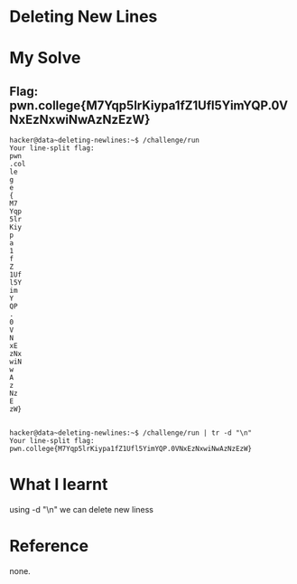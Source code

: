 # Deleting New Lines

# My Solve 
## Flag: pwn.college{M7Yqp5lrKiypa1fZ1Ufl5YimYQP.0VNxEzNxwiNwAzNzEzW}

```
hacker@data~deleting-newlines:~$ /challenge/run
Your line-split flag: 
pwn
.col
le
g
e
{
M7
Yqp
5lr
Kiy
p
a
1
f
Z
1Uf
l5Y
im
Y
QP
.
0
V
N
xE
zNx
wiN
w
A
z
Nz
E
zW}


hacker@data~deleting-newlines:~$ /challenge/run | tr -d "\n"
Your line-split flag: pwn.college{M7Yqp5lrKiypa1fZ1Ufl5YimYQP.0VNxEzNxwiNwAzNzEzW}
```

# What I learnt 

using -d "\n" we can delete new liness

# Reference 

none.
